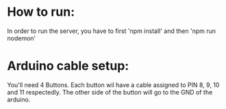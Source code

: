 # How to run:
In order to run the server, you have to first 'npm install' and then 'npm run nodemon'

# Arduino cable setup:
You'll need 4 Buttons. Each button wil have a cable assigned to PIN 8, 9, 10 and 11 respectedly. The other side of the button will go to the GND of the arduino.
